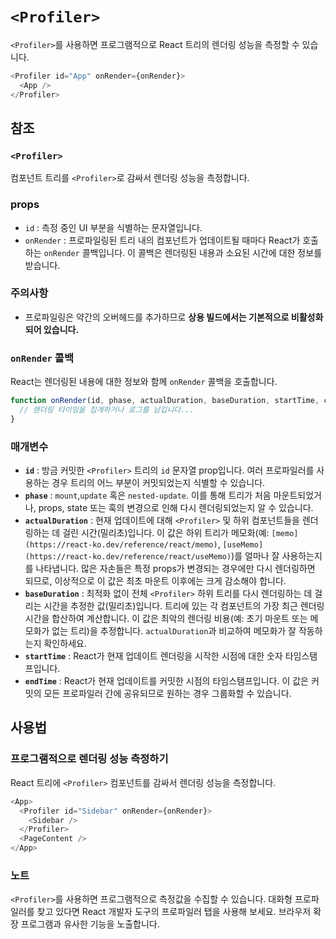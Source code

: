 # `<Profiler>`

`<Profiler>`를 사용하면 프로그램적으로 React 트리의 렌더링 성능을 측정할 수 있습니다.

```typescript
<Profiler id="App" onRender={onRender}>
  <App />
</Profiler>
```

## 참조

### **`<Profiler>`**

컴포넌트 트리를 `<Profiler>`로 감싸서 렌더링 성능을 측정합니다.

### props

- `id` : 측정 중인 UI 부분을 식별하는 문자열입니다.
- `onRender` : 프로파일링된 트리 내의 컴포넌트가 업데이트될 때마다 React가 호출하는 `onRender` 콜백입니다. 이 콜백은 렌더링된 내용과 소요된 시간에 대한 정보를 받습니다.

### 주의사항

- 프로파일링은 약간의 오버헤드를 추가하므로 **상용 빌드에서는 기본적으로 비활성화되어 있습니다.**

### **`onRender` 콜백**

React는 렌더링된 내용에 대한 정보와 함께 `onRender` 콜백을 호출합니다.

```typescript
function onRender(id, phase, actualDuration, baseDuration, startTime, commitTime) {
  // 렌더링 타이밍을 집계하거나 로그를 남깁니다...
}
```

### 매개변수

- **`id`** : 방금 커밋한 `<Profiler>` 트리의 `id` 문자열 prop입니다. 여러 프로파일러를 사용하는 경우 트리의 어느 부분이 커밋되었는지 식별할 수 있습니다.
- **`phase`** : `mount`,`update` 혹은 `nested-update`. 이를 통해 트리가 처음 마운트되었거나, props, state 또는 훅의 변경으로 인해 다시 렌더링되었는지 알 수 있습니다.
- **`actualDuration`** : 현재 업데이트에 대해 `<Profiler>` 및 하위 컴포넌트들을 렌더링하는 데 걸린 시간(밀리초)입니다. 이 값은 하위 트리가 메모화(예: `[memo](https://react-ko.dev/reference/react/memo)`, `[useMemo](https://react-ko.dev/reference/react/useMemo)`)를 얼마나 잘 사용하는지를 나타냅니다. 많은 자손들은 특정 props가 변경되는 경우에만 다시 렌더링하면 되므로, 이상적으로 이 값은 최초 마운트 이후에는 크게 감소해야 합니다.
- **`baseDuration`** : 최적화 없이 전체  `<Profiler>` 하위 트리를 다시 렌더링하는 데 걸리는 시간을 추정한 값(밀리초)입니다. 트리에 있는 각 컴포넌트의 가장 최근 렌더링 시간을 합산하여 계산합니다. 이 값은 최악의 렌더링 비용(예: 초기 마운트 또는 메모화가 없는 트리)을 추정합니다. `actualDuration`과 비교하여 메모화가 잘 작동하는지 확인하세요.
- **`startTime`** : React가 현재 업데이트 렌더링을 시작한 시점에 대한 숫자 타임스탬프입니다.
- **`endTime`** : React가 현재 업데이트를 커밋한 시점의 타임스탬프입니다. 이 값은 커밋의 모든 프로파일러 간에 공유되므로 원하는 경우 그룹화할 수 있습니다.

## 사용법

### **프로그램적으로 렌더링 성능 측정하기**

React 트리에 `<Profiler>` 컴포넌트를 감싸서 렌더링 성능을 측정합니다.

```typescript
<App>
  <Profiler id="Sidebar" onRender={onRender}>
    <Sidebar />
  </Profiler>
  <PageContent />
</App>
```

### 노트

`<Profiler>`를 사용하면 프로그램적으로 측정값을 수집할 수 있습니다. 대화형 프로파일러를 찾고 있다면 React 개발자 도구의 프로파일러 탭을 사용해 보세요. 브라우저 확장 프로그램과 유사한 기능을 노출합니다.
